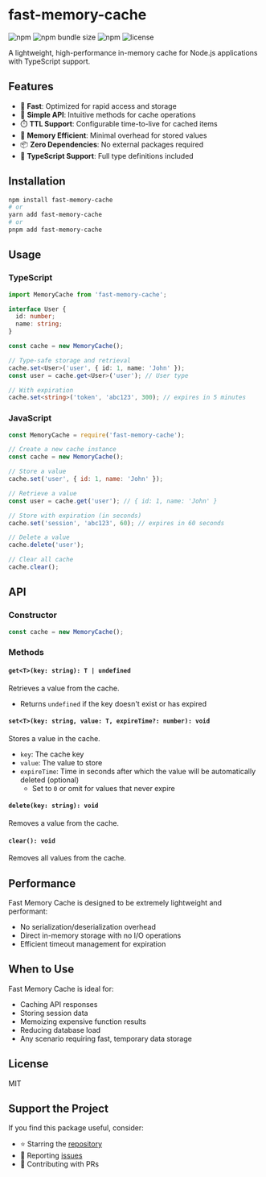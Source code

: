 # fast-memory-cache

![npm](https://img.shields.io/npm/v/fast-memory-cache)
![npm bundle size](https://img.shields.io/bundlephobia/minzip/fast-memory-cache)
![npm](https://img.shields.io/npm/dm/fast-memory-cache)
![license](https://img.shields.io/npm/l/fast-memory-cache)

A lightweight, high-performance in-memory cache for Node.js applications with TypeScript support.

## Features

- 💨 **Fast**: Optimized for rapid access and storage
- 🔑 **Simple API**: Intuitive methods for cache operations
- ⏱️ **TTL Support**: Configurable time-to-live for cached items
- 🧠 **Memory Efficient**: Minimal overhead for stored values
- 📦 **Zero Dependencies**: No external packages required
- 📝 **TypeScript Support**: Full type definitions included

## Installation

```bash
npm install fast-memory-cache
# or
yarn add fast-memory-cache
# or
pnpm add fast-memory-cache
```

## Usage

### TypeScript

```ts
import MemoryCache from 'fast-memory-cache';

interface User {
  id: number;
  name: string;
}

const cache = new MemoryCache();

// Type-safe storage and retrieval
cache.set<User>('user', { id: 1, name: 'John' });
const user = cache.get<User>('user'); // User type

// With expiration
cache.set<string>('token', 'abc123', 300); // expires in 5 minutes
```

### JavaScript

```js
const MemoryCache = require('fast-memory-cache');

// Create a new cache instance
const cache = new MemoryCache();

// Store a value
cache.set('user', { id: 1, name: 'John' });

// Retrieve a value
const user = cache.get('user'); // { id: 1, name: 'John' }

// Store with expiration (in seconds)
cache.set('session', 'abc123', 60); // expires in 60 seconds

// Delete a value
cache.delete('user');

// Clear all cache
cache.clear();
```

## API

### Constructor

```ts
const cache = new MemoryCache();
```

### Methods

#### `get<T>(key: string): T | undefined`

Retrieves a value from the cache.

- Returns `undefined` if the key doesn't exist or has expired

#### `set<T>(key: string, value: T, expireTime?: number): void`

Stores a value in the cache.

- `key`: The cache key
- `value`: The value to store
- `expireTime`: Time in seconds after which the value will be automatically deleted (optional)
  - Set to `0` or omit for values that never expire

#### `delete(key: string): void`

Removes a value from the cache.

#### `clear(): void`

Removes all values from the cache.

## Performance

Fast Memory Cache is designed to be extremely lightweight and performant:

- No serialization/deserialization overhead
- Direct in-memory storage with no I/O operations
- Efficient timeout management for expiration

## When to Use

Fast Memory Cache is ideal for:

- Caching API responses
- Storing session data
- Memoizing expensive function results
- Reducing database load
- Any scenario requiring fast, temporary data storage

## License

MIT

## Support the Project

If you find this package useful, consider:

- ⭐ Starring the [repository](https://github.com/mdevils/fast-memory-cache)
- 🐛 Reporting [issues](https://github.com/mdevils/fast-memory-cache/issues)
- 🤝 Contributing with PRs
